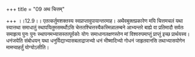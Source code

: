 +++
title = "09 अथ चित्तम्"

+++
।।12.9।। एतत्कर्तुमशक्तस्य स्वप्राप्तावुपायान्तरमाह। अथैवबुक्तप्रकारेण
मयि चित्तमचलं यथा स्यात्तथा समाधातुं स्थापयितुमसमर्थोऽसि
चेत्ततश्चित्तस्यैकस्मिन्नालम्बने आभ्यन्तरे बाह्ये वा प्रतिमादौ सर्वतः
समाहृत्य पुनः पुनः स्थापनमभ्यासस्तत्पूर्वकोः योगः समाधानलक्षणस्तेन मां
विश्वरुपमाप्तुं प्राप्तुं इच्छ प्रार्थयस्व। धनंजयेति संबोधयन् यथा
धनुर्विद्याभ्यासबलाद्राजभ्यो धनं भीष्मादिभ्यो गोधनं जाहृतवानसि
तथाभ्यासयोगेन मामप्याहर्तुं योग्योऽसीति।
